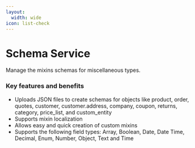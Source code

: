 ```yaml
---
layout:
  width: wide
icon: list-check
---
```


# Schema Service

Manage the mixins schemas for miscellaneous types.

### Key features and benefits

* Uploads JSON files to create schemas for objects like product, order, quotes, customer, customer.address, company, coupon, returns, category, price\_list, and custom\_entity
* Supports mixin localization
* Allows easy and quick creation of custom mixins
* Supports the following field types: Array, Boolean, Date, Date Time, Decimal, Enum, Number, Object, Text and Time
